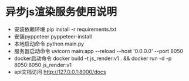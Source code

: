 # 异步js渲染服务使用说明
- 安装依赖环境 pip install -r requirements.txt
- 安装pyppeteer pyppeteer-install
- 本地启动命令 python main.py
- 服务器启动命令 uvicorn main:app --reload --host '0.0.0.0' --port 8050
- docker启动命令 docker build -t js_render:v1 . && docker run -d -p 8050:8050 js_render:v1
- api文档访问 http://127.0.0.1:8000/docs